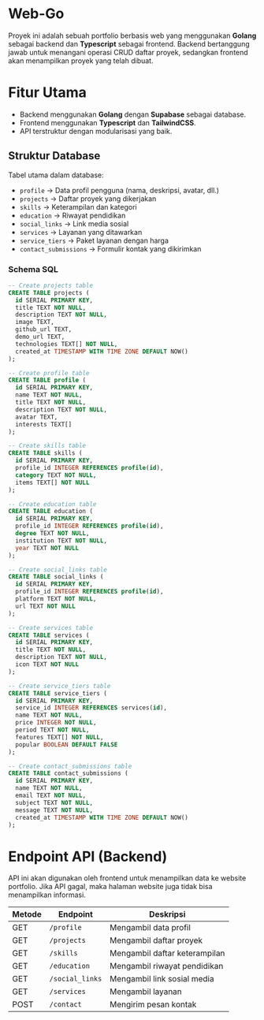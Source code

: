 # Web-Go

Proyek ini adalah sebuah portfolio berbasis web yang menggunakan **Golang** sebagai backend dan **Typescript** sebagai frontend. Backend bertanggung jawab untuk menangani operasi CRUD daftar proyek, sedangkan frontend akan menampilkan proyek yang telah dibuat.

# Fitur Utama
- Backend menggunakan **Golang** dengan **Supabase** sebagai database.
- Frontend menggunakan **Typescript** dan **TailwindCSS**.
- API terstruktur dengan modularisasi yang baik.


## Struktur Database

Tabel utama dalam database:
- `profile` → Data profil pengguna (nama, deskripsi, avatar, dll.)
- `projects` → Daftar proyek yang dikerjakan
- `skills` → Keterampilan dan kategori
- `education` → Riwayat pendidikan
- `social_links` → Link media sosial
- `services` → Layanan yang ditawarkan
- `service_tiers` → Paket layanan dengan harga
- `contact_submissions` → Formulir kontak yang dikirimkan

### Schema SQL

```sql
-- Create projects table
CREATE TABLE projects (
  id SERIAL PRIMARY KEY,
  title TEXT NOT NULL,
  description TEXT NOT NULL,
  image TEXT,
  github_url TEXT,
  demo_url TEXT,
  technologies TEXT[] NOT NULL,
  created_at TIMESTAMP WITH TIME ZONE DEFAULT NOW()
);

-- Create profile table
CREATE TABLE profile (
  id SERIAL PRIMARY KEY,
  name TEXT NOT NULL,
  title TEXT NOT NULL,
  description TEXT NOT NULL,
  avatar TEXT,
  interests TEXT[]
);

-- Create skills table
CREATE TABLE skills (
  id SERIAL PRIMARY KEY,
  profile_id INTEGER REFERENCES profile(id),
  category TEXT NOT NULL,
  items TEXT[] NOT NULL
);

-- Create education table
CREATE TABLE education (
  id SERIAL PRIMARY KEY,
  profile_id INTEGER REFERENCES profile(id),
  degree TEXT NOT NULL,
  institution TEXT NOT NULL,
  year TEXT NOT NULL
);

-- Create social_links table
CREATE TABLE social_links (
  id SERIAL PRIMARY KEY,
  profile_id INTEGER REFERENCES profile(id),
  platform TEXT NOT NULL,
  url TEXT NOT NULL
);

-- Create services table
CREATE TABLE services (
  id SERIAL PRIMARY KEY,
  title TEXT NOT NULL,
  description TEXT NOT NULL,
  icon TEXT NOT NULL
);

-- Create service_tiers table
CREATE TABLE service_tiers (
  id SERIAL PRIMARY KEY,
  service_id INTEGER REFERENCES services(id),
  name TEXT NOT NULL,
  price INTEGER NOT NULL,
  period TEXT NOT NULL,
  features TEXT[] NOT NULL,
  popular BOOLEAN DEFAULT FALSE
);

-- Create contact_submissions table
CREATE TABLE contact_submissions (
  id SERIAL PRIMARY KEY,
  name TEXT NOT NULL,
  email TEXT NOT NULL,
  subject TEXT NOT NULL,
  message TEXT NOT NULL,
  created_at TIMESTAMP WITH TIME ZONE DEFAULT NOW()
);
```

# Endpoint API (Backend)

API ini akan digunakan oleh frontend untuk menampilkan data ke website portfolio. Jika API gagal, maka halaman website juga tidak bisa menampilkan informasi.

| Metode | Endpoint        | Deskripsi                       |
|--------|---------------|---------------------------------|
| GET    | `/profile`     | Mengambil data profil          |
| GET    | `/projects`    | Mengambil daftar proyek        |
| GET    | `/skills`      | Mengambil daftar keterampilan  |
| GET    | `/education`   | Mengambil riwayat pendidikan   |
| GET    | `/social_links`| Mengambil link sosial media    |
| GET    | `/services`    | Mengambil layanan              |
| POST   | `/contact`     | Mengirim pesan kontak          |

